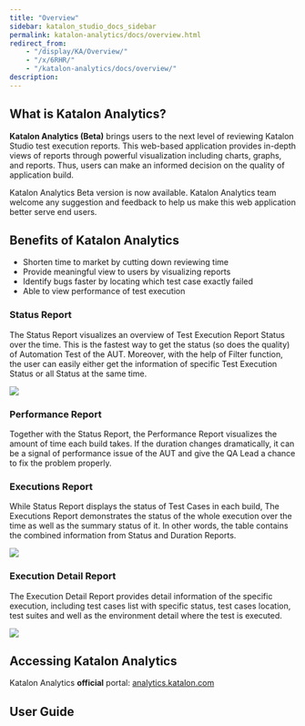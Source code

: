 ```yaml
---
title: "Overview" 
sidebar: katalon_studio_docs_sidebar
permalink: katalon-analytics/docs/overview.html 
redirect_from:
    - "/display/KA/Overview/"
    - "/x/6RHR/"
    - "/katalon-analytics/docs/overview/"
description: 
---
```

What is Katalon Analytics?
--------------------------

**Katalon Analytics (Beta)** brings users to the next level of reviewing Katalon Studio test execution reports. This web-based application provides in-depth views of reports through powerful visualization including charts, graphs, and reports. Thus, users can make an informed decision on the quality of application build. 

Katalon Analytics Beta version is now available. Katalon Analytics team welcome any suggestion and feedback to help us make this web application better serve end users. 

Benefits of Katalon Analytics
-----------------------------

*   Shorten time to market by cutting down reviewing time
*   Provide meaningful view to users by visualizing reports
*   Identify bugs faster by locating which test case exactly failed
*   Able to view performance of test execution

### Status Report

The Status Report visualizes an overview of Test Execution Report Status over the time. This is the fastest way to get the status (so does the quality) of Automation Test of the AUT. Moreover, with the help of Filter function, the user can easily either get the information of specific Test Execution Status or all Status at the same time.

![](../../images/katalon-analytics/docs/overview/Screen-Shot-2018-09-26-at-10.53.34-AM.png)

### Performance Report

Together with the Status Report, the Performance Report visualizes the amount of time each build takes. If the duration changes dramatically, it can be a signal of performance issue of the AUT and give the QA Lead a chance to fix the problem properly.

### Executions Report

While Status Report displays the status of Test Cases in each build, The Executions Report demonstrates the status of the whole execution over the time as well as the summary status of it. In other words, the table contains the combined information from Status and Duration Reports.

![](../../images/katalon-analytics/docs/overview/Screen-Shot-2018-09-26-at-11.06.57-AM.png)

### Execution Detail Report

The Execution Detail Report provides detail information of the specific execution, including test cases list with specific status, test cases location, test suites and well as the environment detail where the test is executed.

![](../../images/katalon-analytics/docs/overview/Execution-11-Katalon-Analytics.png)

Accessing Katalon Analytics
---------------------------

Katalon Analytics **official** portal: [analytics.katalon.com](http://analytics.katalon.com/)

User Guide
----------